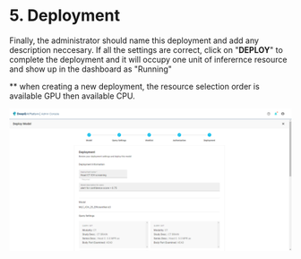 # 5. Deployment

Finally, the administrator should name this deployment and add any description neccesary. If all the settings are correct, click on "**DEPLOY**" to complete the deployment and it will occupy one unit of inferernce resource and show up in the dashboard as "Running"

\*\* when creating a new deployment, the resource selection order is available GPU then available CPU.

![](../../.gitbook/assets/Deeploy-adm-4-1-5.png)
